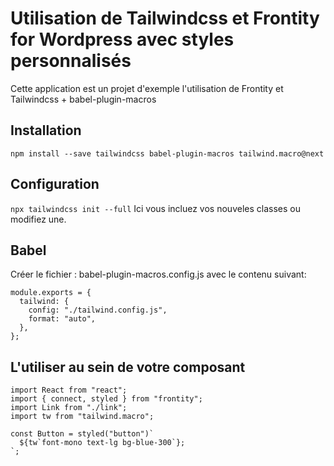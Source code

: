 # Utilisation de Tailwindcss et Frontity for Wordpress avec styles personnalisés
Cette application est un projet d'exemple l'utilisation de Frontity et Tailwindcss + babel-plugin-macros 

## Installation
`npm install --save tailwindcss babel-plugin-macros tailwind.macro@next`

## Configuration
`npx tailwindcss init --full` Ici vous incluez vos nouveles classes ou modifiez une.

## Babel
Créer le fichier : babel-plugin-macros.config.js avec le contenu suivant:

```
module.exports = {
  tailwind: {
    config: "./tailwind.config.js",
    format: "auto",
  },
};
```

## L'utiliser au sein de votre composant
```
import React from "react";
import { connect, styled } from "frontity";
import Link from "./link";
import tw from "tailwind.macro";

const Button = styled("button")`
  ${tw`font-mono text-lg bg-blue-300`};
`;
```
